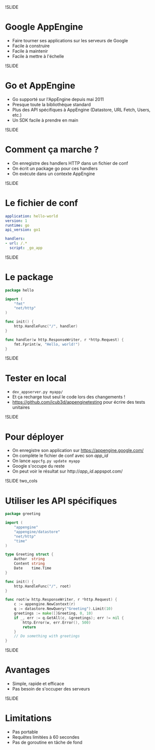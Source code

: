 !SLIDE
# Google AppEngine #

* Faire tourner ses applications sur les serveurs de Google
* Facile à construire
* Facile à maintenir
* Facile à mettre à l'échelle

!SLIDE
# Go et AppEngine #

* Go supporté sur l'AppEngine depuis mai 2011
* Presque toute la bibliothèque standard
* Plus des API spécifiques à AppEngine (Datastore, URL Fetch, Users, etc.)
* Un SDK facile à prendre en main

!SLIDE
# Comment ça marche ? #

* On enregistre des handlers HTTP dans un fichier de conf
* On écrit un package go pour ces handlers
* On exécute dans un contexte AppEngine

!SLIDE
# Le fichier de conf #

```yaml
application: hello-world
version: 1
runtime: go
api_version: go1

handlers:
- url: /.*
  script: _go_app
```

!SLIDE
# Le package #

```go
package hello

import (
    "fmt"
    "net/http"
)

func init() {
    http.HandleFunc("/", handler)
}

func handler(w http.ResponseWriter, r *http.Request) {
    fmt.Fprint(w, "Hello, world!")
}
```

!SLIDE
# Tester en local #

* `dev_appserver.py myapp/`
* Et ça recharge tout seul le code lors des changements !
* https://github.com/icub3d/appenginetesting pour écrire des tests unitaires

!SLIDE
# Pour déployer #

* On enregistre son application sur https://appengine.google.com/
* On complète le fichier de conf avec son _app_id_
* On lance `appcfg.py update myapp`
* Google s'occupe du reste
* On peut voir le résultat sur http://_app_id_.appspot.com/

!SLIDE two_cols
# Utiliser les API spécifiques #

```go
package greeting

import (
    "appengine"
    "appengine/datastore"
    "net/http"
    "time"
)

type Greeting struct {
    Author  string
    Content string
    Date    time.Time
}
```

```go
func init() {
    http.HandleFunc("/", root)
}

func root(w http.ResponseWriter, r *http.Request) {
    c := appengine.NewContext(r)
    q := datastore.NewQuery("Greeting").Limit(10)
    greetings := make([]Greeting, 0, 10)
    if _, err := q.GetAll(c, &greetings); err != nil {
        http.Error(w, err.Error(), 500)
        return
    }
    // Do something with greetings
}
```

!SLIDE
# Avantages #

* Simple, rapide et efficace
* Pas besoin de s'occuper des serveurs

!SLIDE
# Limitations #

* Pas portable
* Requêtes limitées à 60 secondes
* Pas de goroutine en tâche de fond
